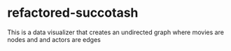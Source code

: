 # refactored-succotash
This is a data visualizer that creates an undirected graph where movies are nodes and and actors are edges

